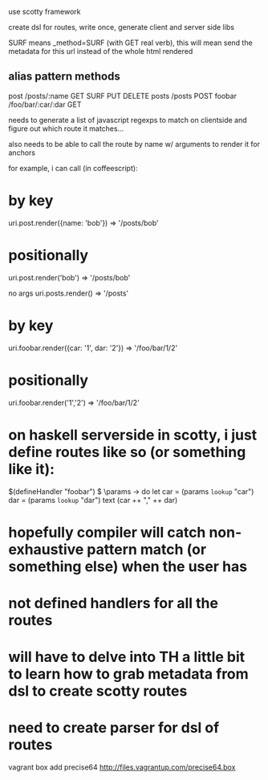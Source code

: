 use scotty framework

create dsl for routes, write once, generate client and server side libs

SURF means _method=SURF (with GET real verb),
this will mean send the metadata for this url instead of the whole html rendered

alias   pattern             methods
-----------------------------------------------
post    /posts/:name        GET SURF PUT DELETE
posts   /posts              POST
foobar  /foo/bar/:car/:dar  GET


needs to generate a list of javascript regexps to match on clientside and figure out which route it matches...

also needs to be able to call the route by name w/ arguments to render it for anchors

for example, i can call (in coffeescript):

# by key
uri.post.render({name: 'bob'}) => '/posts/bob'
# positionally
uri.post.render('bob') => '/posts/bob'

no args
uri.posts.render() => '/posts'

# by key
uri.foobar.render({car: '1', dar: '2'}) => '/foo/bar/1/2'
# positionally
uri.foobar.render('1','2') => '/foo/bar/1/2'


# on haskell serverside in scotty, i just define routes like so (or something like it):


$(defineHandler "foobar") $ \params -> do
  let car = (params `lookup` "car")
      dar = (params `lookup` "dar")
  text (car ++ "," ++ dar)
  
# hopefully compiler will catch non-exhaustive pattern match (or something else) when the user has
# not defined handlers for all the routes

# will have to delve into TH a little bit to learn how to grab metadata from dsl to create scotty routes

# need to create parser for dsl of routes




vagrant box add precise64 http://files.vagrantup.com/precise64.box

